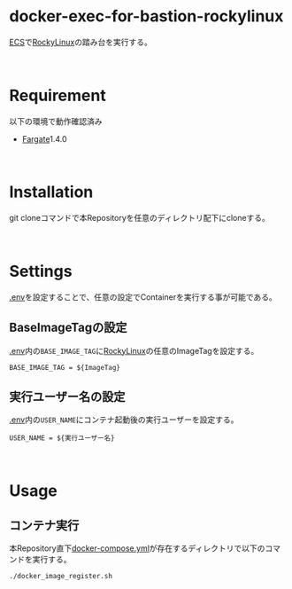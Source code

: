 # docker-exec-for-bastion-rockylinux
[ECS](https://docs.aws.amazon.com/ja_jp/AmazonECS/latest/developerguide/Welcome.html)で[RockyLinux](https://rockylinux.org/ja/)の踏み台を実行する。

<br>

# Requirement
以下の環境で動作確認済み<br>
- [Fargate](https://docs.aws.amazon.com/ja_jp/AmazonECS/latest/userguide/what-is-fargate.html)1.4.0

<br>

# Installation
git cloneコマンドで本Repositoryを任意のディレクトリ配下にcloneする。

<br>

# Settings
[.env](./.env)を設定することで、任意の設定でContainerを実行する事が可能である。

## BaseImageTagの設定
[.env](./.env)内の`BASE_IMAGE_TAG`に[RockyLinux](https://hub.docker.com/_/rockylinux/tags)の任意のImageTagを設定する。

```
BASE_IMAGE_TAG = ${ImageTag}
```

## 実行ユーザー名の設定
[.env](./.env)内の`USER_NAME`にコンテナ起動後の実行ユーザーを設定する。

```
USER_NAME = ${実行ユーザー名}
```

<br>

# Usage

## コンテナ実行
本Repository直下[docker-compose.yml](./docker-compose.yml)が存在するディレクトリで以下のコマンドを実行する。

```bash
./docker_image_register.sh
```

<br>
